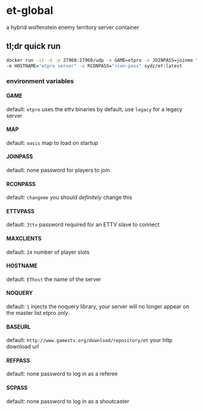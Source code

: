 # et-global
a hybrid wolfenstein enemy territory server container


## tl;dr quick run

```sh
docker run -it -d -p 27960:27960/udp -e GAME=etpro -e JOINPASS=joinme \
-e HOSTNAME="etpro server" -e RCONPASS="rcon-pass" sydz/et:latest
```

### environment variables

#### GAME
default: `etpro`
uses the ettv binaries by default, use `legacy` for a legacy server

#### MAP
default: `oasis`
map to load on startup


#### JOINPASS
default: none
password for players to join


#### RCONPASS
default: `changeme`
you should *definitely* change this

#### ETTVPASS
default: `3ttv`
password required for an ETTV slave to connect

#### MAXCLIENTS
default: `24`
number of player slots

#### HOSTNAME
default: `EThost`
the name of the server

#### NOQUERY
default: `1`
injects the noquery library, your server will no longer appear on the master list
etpro *only*.

#### BASEURL 
default: `http://www.gamestv.org/download/repository/et`
your http download url

#### REFPASS
default: none
password to log in as a referee

#### SCPASS
default: none
password to log in as a shoutcaster
